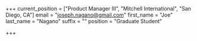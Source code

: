 +++
current_position = ["Product Manager III", "Mitchell International", "San Diego, CA"]
email = "joseph.nagano@gmail.com"
first_name = "Joe"
last_name = "Nagano"
suffix = ""
position = "Graduate Student"

+++

